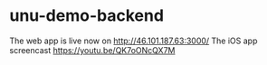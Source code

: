 # unu-demo-backend

The web app is live now on http://46.101.187.63:3000/
The iOS app screencast https://youtu.be/QK7oONcQX7M 
